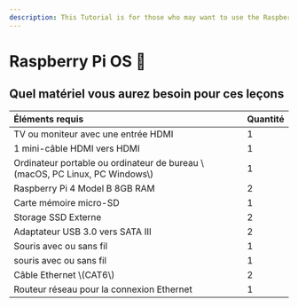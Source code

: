 ```yaml
---
description: This Tutorial is for those who may want to use the Raspberry Pi OS
---
```


# Raspberry Pi OS 🍓

## Quel matériel vous aurez besoin pour ces leçons

| Éléments requis                                                                   | Quantité |
|:--------------------------------------------------------------------------------- |:-------- |
| TV ou moniteur avec une entrée HDMI                                               | 1        |
| 1 mini-câble HDMI vers HDMI                                                       | 1        |
| Ordinateur portable ou ordinateur de bureau \\(macOS, PC Linux, PC Windows\\) | 1        |
| Raspberry Pi 4 Model B 8GB RAM                                                    | 2        |
| Carte mémoire micro-SD                                                            | 1        |
| Storage SSD Externe                                                               | 2        |
| Adaptateur USB 3.0 vers SATA III                                                  | 2        |
| Souris avec ou sans fil                                                           | 1        |
| souris avec ou sans fil                                                           | 1        |
| Câble Ethernet \\(CAT6\\)                                                     | 2        |
| Routeur réseau pour la connexion Ethernet                                         | 1        |

